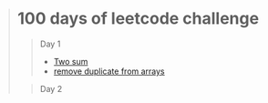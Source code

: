 > # 100 days of leetcode challenge
>>  Day 1
>> * [ Two sum ](https://leetcode.com/problems/two-sum/)
>> * [remove duplicate from arrays](https://leetcode.com/problems/remove-duplicates-from-sorted-array/)
>  
>> Day 2
